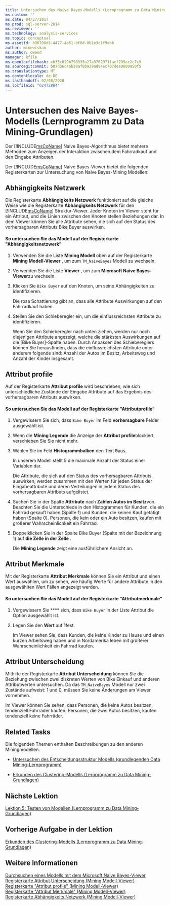 ```yaml
---
title: Untersuchen des Naive Bayes-Modells (Lernprogramm zu Data Mining-Grundlagen) | Microsoft-Dokumentation
ms.custom: ''
ms.date: 04/27/2017
ms.prod: sql-server-2014
ms.reviewer: ''
ms.technology: analysis-services
ms.topic: conceptual
ms.assetid: b06708d5-4477-4a51-bf8d-0b1e3c1f9ebb
author: minewiskan
ms.author: owend
manager: kfile
ms.openlocfilehash: eb35c829b798335a27a37629711acf299ac2c7c9
ms.sourcegitcommit: b87d36c46b39af8b929ad94ec707dee8800950f5
ms.translationtype: MT
ms.contentlocale: de-DE
ms.lasthandoff: 02/08/2020
ms.locfileid: "62472884"
---
```

# <a name="exploring-the-naive-bayes-model-basic-data-mining-tutorial"></a>Untersuchen des Naive Bayes-Modells (Lernprogramm zu Data Mining-Grundlagen)
  Der [!INCLUDE[msCoName](../includes/msconame-md.md)] Naive Bayes-Algorithmus bietet mehrere Methoden zum Anzeigen der Interaktion zwischen dem Fahrradkauf und den Eingabe Attributen.  
  
 Der [!INCLUDE[msCoName](../includes/msconame-md.md)] Naive Bayes-Viewer bietet die folgenden Registerkarten zur Untersuchung von Naive Bayes-Mining Modellen:  
  
 
  
##  <a name="DependencyNetwork"></a>Abhängigkeits Netzwerk  
 Die Registerkarte **Abhängigkeits Netzwerk** funktioniert auf die gleiche Weise wie die Registerkarte **Abhängigkeits Netzwerk** für den [!INCLUDE[msCoName](../includes/msconame-md.md)] Struktur-Viewer. Jeder Knoten im Viewer steht für ein Attribut, und die Linien zwischen den Knoten stellen Beziehungen dar. In dem Viewer können Sie alle Attribute sehen, die sich auf den Status des vorhersagbaren Attributs Bike Buyer auswirken.  
  
#### <a name="to-explore-the-model-in-the-dependency-network-tab"></a>So untersuchen Sie das Modell auf der Registerkarte "Abhängigkeitsnetzwerk"  
  
1.  Verwenden Sie die Liste **Mining Modell** oben auf der Registerkarte **Mining Modell-Viewer** , um zum `TM_NaiveBayes` Modell zu wechseln.  
  
2.  Verwenden Sie die Liste **Viewer** , um zum **Microsoft Naive Bayes-Viewer**zu wechseln.  
  
3.  Klicken Sie `Bike Buyer` auf den Knoten, um seine Abhängigkeiten zu identifizieren.  
  
     Die rosa Schattierung gibt an, dass alle Attribute Auswirkungen auf den Fahrradkauf haben.  
  
4.  Stellen Sie den Schieberegler ein, um die einflussreichsten Attribute zu identifizieren.  
  
     Wenn Sie den Schieberegler nach unten ziehen, werden nur noch diejenigen Attribute angezeigt, welche die stärksten Auswirkungen auf die [Bike Buyer]-Spalte haben. Durch Anpassen des Schiebereglers können Sie herausfinden, dass die einflussreichsten Attribute unter anderem folgende sind: Anzahl der Autos im Besitz, Arbeitsweg und Anzahl der Kinder insgesamt.  
 
  
##  <a name="AttributeProfiles"></a>Attribut profile  
 Auf der Registerkarte **Attribut profile** wird beschrieben, wie sich unterschiedliche Zustände der Eingabe Attribute auf das Ergebnis des vorhersagbaren Attributs auswirken.  
  
#### <a name="to-explore-the-model-in-the-attribute-profiles-tab"></a>So untersuchen Sie das Modell auf der Registerkarte "Attributprofile"  
  
1.  Vergewissern Sie sich, dass `Bike Buyer` im Feld **vorhersagbare** Felder ausgewählt ist.  
  
2.  Wenn die **Mining Legende** die Anzeige der **Attribut profile**blockiert, verschieben Sie Sie nicht mehr.  
  
3.  Wählen Sie im Feld **Histogrammbalken** den Text **5**aus.  
  
     In unserem Modell stellt 5 die maximale Anzahl der Status einer Variablen dar.  
  
     Die Attribute, die sich auf den Status des vorhersagbaren Attributs auswirken, werden zusammen mit den Werten für jeden Status der Eingabeattribute und deren Verteilungen in jedem Status des vorhersagbaren Attributs aufgelistet.  
  
4.  Suchen Sie in der Spalte **Attribute** nach **Zahlen Autos im Besitz**von.  Beachten Sie die Unterschiede in den Histogrammen für Kunden, die ein Fahrrad gekauft haben (Spalte 1) und Kunden, die keinen Kauf getätigt haben (Spalte 0). Personen, die kein oder ein Auto besitzen, kaufen mit größerer Wahrscheinlichkeit ein Fahrrad.  
  
5.  Doppelklicken Sie in der Spalte Bike Buyer (Spalte mit der Bezeichnung 1) auf **die Zelle in der Zelle** .  
  
     Die **Mining Legende** zeigt eine ausführlichere Ansicht an.  
  
  
##  <a name="AttributeCharacteristics"></a>Attribut Merkmale  
 Mit der Registerkarte **Attribut Merkmale** können Sie ein Attribut und einen Wert auswählen, um zu sehen, wie häufig Werte für andere Attribute in den ausgewählten Wert Fällen angezeigt werden.  
  
#### <a name="to-explore-the-model-in-the-attribute-characteristics-tab"></a>So untersuchen Sie das Modell auf der Registerkarte "Attributmerkmale"  
  
1.  Vergewissern Sie **** sich, dass `Bike Buyer` in der Liste Attribut die Option ausgewählt ist.  
  
2.  Legen Sie den **Wert** auf **1**fest.  
  
     Im Viewer sehen Sie, dass Kunden, die keine Kinder zu Hause und einen kurzen Arbeitsweg haben und in Nordamerika leben mit größerer Wahrscheinlichkeit ein Fahrrad kaufen.  
  
  
##  <a name="AttributeDiscrimination"></a>Attribut Unterscheidung  
 Mithilfe der Registerkarte **Attribut Unterscheidung** können Sie die Beziehung zwischen zwei diskreten Werten von Bike Einkauf und anderen Attributwerten untersuchen. Da das `TM_NaiveBayes` Modell nur zwei Zustände aufweist: 1 und 0, müssen Sie keine Änderungen am Viewer vornehmen.  
  
 Im Viewer können Sie sehen, dass Personen, die keine Autos besitzen, tendenziell Fahrräder kaufen. Personen, die zwei Autos besitzen, kaufen tendenziell keine Fahrräder.  
  
## <a name="related-tasks"></a>Related Tasks  
 Die folgenden Themen enthalten Beschreibungen zu den anderen Miningmodellen.  
  
-   [Untersuchen des Entscheidungsstruktur Modells &#40;grundlegenden Data Mining-Lernprogramm&#41;](../../2014/tutorials/exploring-the-decision-tree-model-basic-data-mining-tutorial.md)  
  
-   [Erkunden des Clustering-Modells &#40;Lernprogramm zu Data Mining-Grundlagen&#41;](../../2014/tutorials/exploring-the-clustering-model-basic-data-mining-tutorial.md)  
  
## <a name="next-lesson"></a>Nächste Lektion  
 [Lektion 5: Testen von Modellen &#40;Lernprogramm zu Data Mining-Grundlagen&#41;](../../2014/tutorials/lesson-5-testing-models-basic-data-mining-tutorial.md)  
  
## <a name="previous-task-in-lesson"></a>Vorherige Aufgabe in der Lektion  
 [Erkunden des Clustering-Modells &#40;Lernprogramm zu Data Mining-Grundlagen&#41;](../../2014/tutorials/exploring-the-clustering-model-basic-data-mining-tutorial.md)  
  
## <a name="see-also"></a>Weitere Informationen  
 [Durchsuchen eines Modells mit dem Microsoft Naive Bayes-Viewer](../../2014/analysis-services/data-mining/browse-a-model-using-the-microsoft-naive-bayes-viewer.md)   
 [Registerkarte Attribut Unterscheidung &#40;Mining Modell-Viewer&#41;](../../2014/analysis-services/attribute-discrimination-tab-mining-model-viewer.md)   
 [Registerkarte "Attribut profile" &#40;Mining Modell-Viewer&#41;](../../2014/analysis-services/attribute-profiles-tab-mining-model-viewer.md)   
 [Registerkarte "Attribut Merkmale" &#40;Mining Modell-Viewer&#41;](../../2014/analysis-services/attribute-characteristics-tab-mining-model-viewer.md)   
 [Registerkarte Abhängigkeits Netzwerk &#40;Mining Modell-Viewer&#41;](../../2014/analysis-services/dependency-network-tab-mining-model-viewer.md)  
  
  
